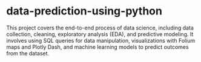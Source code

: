 # data-prediction-using-python
This project covers the end-to-end process of data science, including data collection, cleaning, exploratory analysis (EDA), and predictive modeling. It involves using SQL queries for data manipulation, visualizations with Folium maps and Plotly Dash, and machine learning models to predict outcomes from the dataset.

